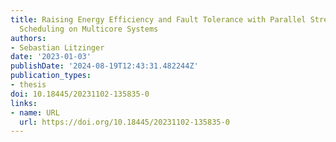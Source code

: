 ```yaml
---
title: Raising Energy Efficiency and Fault Tolerance with Parallel Streaming Application
  Scheduling on Multicore Systems
authors:
- Sebastian Litzinger
date: '2023-01-03'
publishDate: '2024-08-19T12:43:31.482244Z'
publication_types:
- thesis
doi: 10.18445/20231102-135835-0
links:
- name: URL
  url: https://doi.org/10.18445/20231102-135835-0
---
```

